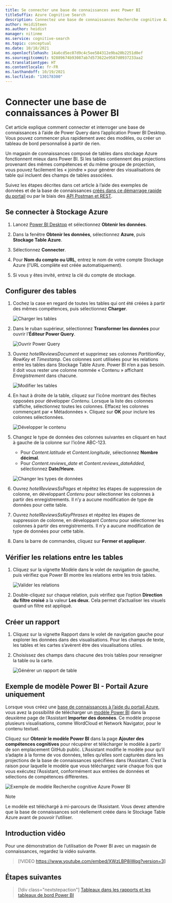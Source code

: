 ```yaml
---
title: Se connecter une base de connaissances avec Power BI
titleSuffix: Azure Cognitive Search
description: Connectez une base de connaissances Recherche cognitive Azure à Power BI à des fins d’analyse et d’exploration.
author: HeidiSteen
ms.author: heidist
manager: nitinme
ms.service: cognitive-search
ms.topic: conceptual
ms.date: 10/18/2021
ms.openlocfilehash: 14a6cd5ec07d9c4c5ee584312e9ba20b2251d0ef
ms.sourcegitcommit: 92889674b93087ab7d573622e9587d0937233aa2
ms.translationtype: HT
ms.contentlocale: fr-FR
ms.lasthandoff: 10/19/2021
ms.locfileid: "130178300"
---
```

# <a name="connect-a-knowledge-store-with-power-bi"></a>Connecter une base de connaissances à Power BI

Cet article explique comment connecter et interroger une base de connaissances à l’aide de Power Query dans l’application Power BI Desktop. Vous pouvez commencer plus rapidement avec des modèles, ou créer un tableau de bord personnalisé à partir de rien.

Un magasin de connaissances composé de tables dans stockage Azure fonctionnent mieux dans Power BI. Si les tables contiennent des projections provenant des mêmes compétences et du même groupe de projection, vous pouvez facilement les « joindre » pour générer des visualisations de table qui incluent des champs de tables associées.

Suivez les étapes décrites dans cet article à l’aide des exemples de données et de la base de connaissances [créés dans ce démarrage rapide du portail](knowledge-store-create-portal.md) ou par le biais des [API Postman et REST](knowledge-store-create-rest.md). 

## <a name="connect-to-azure-storage"></a>Se connecter à Stockage Azure

1. Lancez [Power BI Desktop](https://powerbi.microsoft.com/downloads/) et sélectionnez **Obtenir les données**. 

1. Dans la fenêtre **Obtenir les données**, sélectionnez **Azure**, puis **Stockage Table Azure**.

1. Sélectionnez **Connecter**.

1. Pour **Nom du compte ou URL**, entrez le nom de votre compte Stockage Azure (l’URL complète est créée automatiquement).

1. Si vous y êtes invité, entrez la clé du compte de stockage.

## <a name="set-up-tables"></a>Configurer des tables

1. Cochez la case en regard de toutes les tables qui ont été créées à partir des mêmes compétences, puis sélectionnez **Charger**.

   ![Charger les tables](media/knowledge-store-connect-power-bi/power-bi-load-tables.png "Charger les tables")

1. Dans le ruban supérieur, sélectionnez **Transformer les données** pour ouvrir l’**Éditeur Power Query**.

   ![Ouvrir Power Query](media/knowledge-store-connect-power-bi/powerbi-edit-queries.png "Ouvrir Power Query")

1. Ouvrez *hotelReviewsDocument* et supprimez ses colonnes *PartitionKey*, *RowKey* et *Timestamp*. Ces colonnes sont utilisées pour les relations entre les tables dans Stockage Table Azure. Power BI n’en a pas besoin. Il doit vous rester une colonne nommée « Contenu » affichant *Enregistrement* dans chacune. 

   ![Modifier les tables](media/knowledge-store-connect-power-bi/powerbi-edit-table.png "Modifier les tables")

1. En haut à droite de la table, cliquez sur l’icône montrant des flèches opposées pour développer *Contenu*. Lorsque la liste des colonnes s’affiche, sélectionnez toutes les colonnes. Effacez les colonnes commençant par « Métadonnées ». Cliquez sur **OK** pour inclure les colonnes sélectionnées.

   ![Développer le contenu](media/knowledge-store-connect-power-bi/powerbi-expand-content-table.png "Développer le contenu")

1. Changez le type de données des colonnes suivantes en cliquant en haut à gauche de la colonne sur l’icône ABC-123.

   + Pour *Content.latitude* et *Content.longitude*, sélectionnez **Nombre décimal**.
   + Pour *Content.reviews_date* et *Content.reviews_dateAdded*, sélectionnez **Date/Heure**.

   ![Changer les types de données](media/knowledge-store-connect-power-bi/powerbi-change-type.png "Changer les types de données")

1. Ouvrez *hotelReviewsSsPages* et répétez les étapes de suppression de colonne, en développant *Contenu* pour sélectionner les colonnes à partir des enregistrements. Il n’y a aucune modification de type de données pour cette table.

1. Ouvrez *hotelReviewsSsKeyPhrases* et répétez les étapes de suppression de colonne, en développant *Contenu* pour sélectionner les colonnes à partir des enregistrements. Il n’y a aucune modification de type de données pour cette table.

1. Dans la barre de commandes, cliquez sur **Fermer et appliquer**.

## <a name="check-table-relationships"></a>Vérifier les relations entre les tables

1. Cliquez sur la vignette Modèle dans le volet de navigation de gauche, puis vérifiez que Power BI montre les relations entre les trois tables.

   ![Valider les relations](media/knowledge-store-connect-power-bi/powerbi-relationships.png "Valider les relations")

1. Double-cliquez sur chaque relation, puis vérifiez que l’option **Direction du filtre croisé** a la valeur **Les deux**.  Cela permet d’actualiser les visuels quand un filtre est appliqué.

## <a name="build-a-report"></a>Créer un rapport

1. Cliquez sur la vignette Rapport dans le volet de navigation gauche pour explorer les données dans des visualisations. Pour les champs de texte, les tables et les cartes s’avèrent être des visualisations utiles.

1. Choisissez des champs dans chacune des trois tables pour renseigner la table ou la carte.

   ![Générer un rapport de table](media/knowledge-store-connect-power-bi/power-bi-table-report.png "Construire un rapport de table")

## <a name="sample-power-bi-template---azure-portal-only"></a>Exemple de modèle Power BI - Portail Azure uniquement

Lorsque vous créez une [base de connaissances à l’aide du portail Azure](knowledge-store-create-portal.md), vous avez la possibilité de télécharger un [modèle Power BI](https://github.com/Azure-Samples/cognitive-search-templates) dans la deuxième page de l’Assistant **Importer des données**. Ce modèle propose plusieurs visualisations, comme WordCloud et Network Navigator, pour le contenu textuel. 

Cliquez sur **Obtenir le modèle Power BI** dans la page **Ajouter des compétences cognitives** pour récupérer et télécharger le modèle à partir de son emplacement GitHub public. L’Assistant modifie le modèle pour qu’il s’adapte à la forme de vos données, telles qu’elles sont capturées dans les projections de la base de connaissances spécifiées dans l’Assistant. C’est la raison pour laquelle le modèle que vous téléchargez varie chaque fois que vous exécutez l’Assistant, conformément aux entrées de données et sélections de compétences différentes.

![Exemple de modèle Recherche cognitive Azure Power BI](media/knowledge-store-connect-power-bi/powerbi-sample-template-portal-only.png "Exemple de modèle Power BI")

> [!NOTE]
> Le modèle est téléchargé à mi-parcours de l’Assistant. Vous devez attendre que la base de connaissances soit réellement créée dans le Stockage Table Azure avant de pouvoir l’utiliser.

## <a name="video-introduction"></a>Introduction vidéo

Pour une démonstration de l’utilisation de Power BI avec un magasin de connaissances, regardez la vidéo suivante.

> [!VIDEO https://www.youtube.com/embed/XWzLBP8iWqg?version=3]

## <a name="next-steps"></a>Étapes suivantes

> [!div class="nextstepaction"]
> [Tableaux dans les rapports et les tableaux de bord Power BI](/power-bi/visuals/power-bi-visualization-tables)